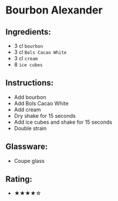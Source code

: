 # Bourbon Alexander

## Ingredients:
- 3 cl `bourbon`
- 3 cl `Bols Cacao White`
- 3 cl `cream`
- 8 `ice cubes`

## Instructions:
- Add bourbon
- Add Bols Cacao White
- Add cream
- Dry shake for 15 seconds
- Add ice cubes and shake for 15 seconds
- Double strain

## Glassware:
- Coupe glass

## Rating:
- ★★★★☆